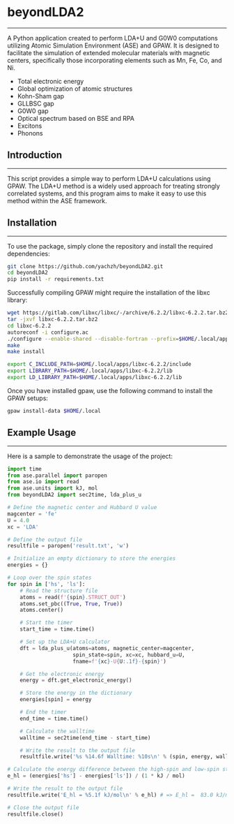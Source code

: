 # beyondLDA2
---------------

A Python application created to perform LDA+U and G0W0 computations utilizing Atomic Simulation Environment (ASE) and GPAW. 
It is designed to facilitate the simulation of extended molecular materials with magnetic centers, 
specifically those incorporating elements such as Mn, Fe, Co, and Ni.

- Total electronic energy
- Global optimization of atomic structures
- Kohn-Sham gap
- GLLBSC gap
- G0W0 gap
- Optical spectrum based on BSE and RPA
- Excitons
- Phonons

## Introduction
---------------

This script provides a simple way to perform LDA+U calculations using GPAW. The LDA+U method is a widely used approach for 
treating strongly correlated systems, 
and this program aims to make it easy to use this method within the ASE framework.

## Installation
---------------

To use the package, simply clone the repository and install the required dependencies:
```bash
git clone https://github.com/yachzh/beyondLDA2.git
cd beyondLDA2
pip install -r requirements.txt
```

Successfully compiling GPAW might require the installation of the libxc library:
```bash
wget https://gitlab.com/libxc/libxc/-/archive/6.2.2/libxc-6.2.2.tar.bz2
tar -jxvf libxc-6.2.2.tar.bz2
cd libxc-6.2.2
autoreconf -i configure.ac
./configure --enable-shared --disable-fortran --prefix=$HOME/.local/apps/libxc-6.2.2
make
make install

export C_INCLUDE_PATH=$HOME/.local/apps/libxc-6.2.2/include
export LIBRARY_PATH=$HOME/.local/apps/libxc-6.2.2/lib
export LD_LIBRARY_PATH=$HOME/.local/apps/libxc-6.2.2/lib
```

Once you have installed gpaw, use the following command to install the GPAW setups:
```bash
gpaw install-data $HOME/.local
```

## Example Usage
---------------

Here is a sample to demonstrate the usage of the project:
```python
import time
from ase.parallel import paropen
from ase.io import read
from ase.units import kJ, mol
from beyondLDA2 import sec2time, lda_plus_u

# Define the magnetic center and Hubbard U value
magcenter = 'fe'
U = 4.0
xc = 'LDA'

# Define the output file
resultfile = paropen('result.txt', 'w')

# Initialize an empty dictionary to store the energies
energies = {}

# Loop over the spin states
for spin in ['hs', 'ls']:
    # Read the structure file
    atoms = read(f'{spin}.STRUCT_OUT')
    atoms.set_pbc((True, True, True))
    atoms.center()

    # Start the timer
    start_time = time.time()

    # Set up the LDA+U calculator
    dft = lda_plus_u(atoms=atoms, magnetic_center=magcenter,
                     spin_state=spin, xc=xc, hubbard_u=U,
                     fname=f'{xc}-U{U:.1f}-{spin}')

    # Get the electronic energy
    energy = dft.get_electronic_energy()

    # Store the energy in the dictionary
    energies[spin] = energy

    # End the timer
    end_time = time.time()

    # Calculate the walltime
    walltime = sec2time(end_time - start_time)

    # Write the result to the output file
    resultfile.write('%s %14.6f Walltime: %10s\n' % (spin, energy, walltime))

# Calculate the energy difference between the high-spin and low-spin states
e_hl = (energies['hs'] - energies['ls']) / (1 * kJ / mol)

# Write the result to the output file
resultfile.write('E_hl = %5.1f kJ/mol\n' % e_hl) # => E_hl =  83.0 kJ/mol

# Close the output file
resultfile.close()
```
